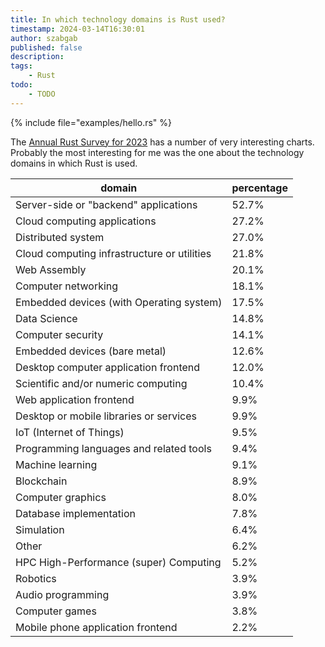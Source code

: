 ```yaml
---
title: In which technology domains is Rust used?
timestamp: 2024-03-14T16:30:01
author: szabgab
published: false
description:
tags:
    - Rust
todo:
    - TODO
---
```


{% include file="examples/hello.rs" %}

The [Annual Rust Survey for 2023](https://blog.rust-lang.org/2024/02/19/2023-Rust-Annual-Survey-2023-results.html) has a number of very interesting charts.
Probably the most interesting for me was the one about the technology domains in which Rust is used.

| domain  | percentage |
| ------- | ---------- |
| Server-side or "backend" applications       | 52.7% |
| Cloud computing applications                | 27.2% |
| Distributed system                          | 27.0% |
| Cloud computing infrastructure or utilities | 21.8% |
| Web Assembly                                | 20.1% |
| Computer networking                         | 18.1% |
| Embedded devices (with Operating system)    | 17.5% |
| Data Science                                | 14.8% |
| Computer security                           | 14.1% |
| Embedded devices (bare metal)               | 12.6% |
| Desktop computer application frontend       | 12.0% |
| Scientific and/or numeric computing         | 10.4% |
| Web application frontend                    |  9.9% |
| Desktop or mobile libraries or services     |  9.9% |
| IoT (Internet of Things)                    |  9.5% |
| Programming languages and related tools     |  9.4% |
| Machine learning                            |  9.1% |
| Blockchain                                  |  8.9% |
| Computer graphics                           |  8.0% |
| Database implementation                     |  7.8% |
| Simulation                                  |  6.4% |
| Other                                       |  6.2% |
| HPC High-Performance (super) Computing      |  5.2% |
| Robotics                                    |  3.9% |
| Audio programming                           |  3.9% |
| Computer games                              |  3.8% |
| Mobile phone application frontend           |  2.2% |





